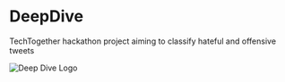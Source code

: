 # DeepDive
TechTogether hackathon project aiming to classify hateful and offensive tweets

![Deep Dive Logo](https://github.com/tnmcneil/DeepDive/blob/master/site/images/logoRGB.png)
